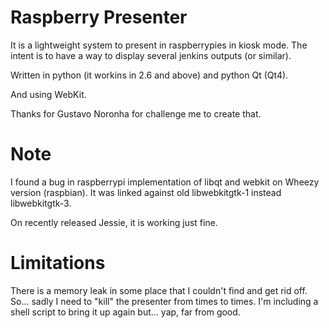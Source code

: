 Raspberry Presenter
===================


It is a lightweight system to present in raspberrypies
in kiosk mode.  The intent is to have a way to
display several jenkins outputs (or similar).

Written in python (it workins in 2.6 and above) and
python Qt (Qt4).

And using WebKit.

Thanks for Gustavo Noronha for challenge me to create
that.

Note
====

I found a bug in raspberrypi implementation of libqt
and webkit on Wheezy version (raspbian).  It was 
linked against old libwebkitgtk-1 instead
libwebkitgtk-3.

On recently released Jessie, it is working just fine.

Limitations
===========

There is a memory leak in some place that I couldn't
find and get rid off.  So... sadly I need to "kill"
the presenter from times to times.  I'm including a
shell script to bring it up again but... yap, far 
from good.

